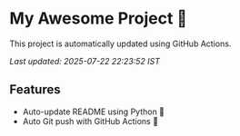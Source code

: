 # My Awesome Project 🚀

This project is automatically updated using GitHub Actions.

_Last updated: 2025-07-22 22:23:52 IST_

## Features
- Auto-update README using Python 🐍
- Auto Git push with GitHub Actions 🤖
